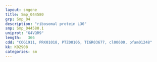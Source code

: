 ```yaml
---
layout: smgene
title: Smp_044580
grp: Smp_04
description: "ribosomal protein L30"
smp: Smp_044580.1
uniprot: "G4VQR9"
length:   366
cdd: "COG1911, PRK01018, PTZ00106, TIGR03677, cl00600, pfam01248"
kk: K02908
categories: sm
---
```

